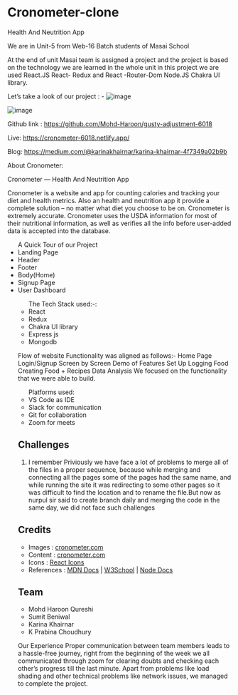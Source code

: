 # Cronometer-clone
Health And Neutrition App

We are in Unit-5 from Web-16 Batch students of Masai School

At the end of unit Masai team is assigned a project and the project is based on the technology we are learned in the whole unit in this project we are used React.JS React- Redux and React -Router-Dom Node.JS Chakra UI library.

Let’s take a look of our project : -
![image](https://github.com/Mohd-Haroon/gusty-adjustment-6018/blob/main/Screenshot%20(1970).png)


![image](https://github.com/Mohd-Haroon/gusty-adjustment-6018/blob/main/Screenshot%20(1862).png)


Github link : https://github.com/Mohd-Haroon/gusty-adjustment-6018

Live: https://cronometer-6018.netlify.app/

Blog: https://medium.com/@karinakhairnar/karina-khairnar-4f7349a02b9b

About Cronometer:

Cronometer — Health And Neutrition App

Cronometer is a website and app for counting calories and tracking your diet and health metrics. Also an health and neutrition app it provide a complete solution – no matter what diet you choose to be on. Cronometer is extremely accurate. Cronometer uses the USDA information for most of their nutritional information, as well as verifies all the info before user-added data is accepted into the database.


<ul>
A Quick Tour of our Project
  <li>Landing Page</li>
   <li>Header</li>
  <li>Footer</li>
  <li>Body(Home)</li> 
  <li>Signup Page</li>
   <li>User Dashboard</li>
   
<p></p>

<ul>The Tech Stack used:-:
  <li>React</li>
   <li>Redux</li> 
  <li>Chakra UI library</li>
  <li>Express js</li>
   <li>Mongodb</li>  
</ul>


Flow of website
Functionality was aligned as follows:-
Home Page
Login/Signup
Screen by Screen Demo of Features
Set Up
Logging Food
Creating Food + Recipes
Data Analysis
We focused on the functionality that we were able to build.

<ul>Platforms used:
  <li>VS Code as IDE</li>
   <li>Slack for communication</li> 
  <li>Git for collaboration</li> 
  <li>Zoom for meets</li>
</ul>

## Challenges

1. I remember Priviously  we have face a lot of problems to  merge all of the files in a proper sequence, because while merging and connecting all the pages some of the pages had the same name, and while running the site it was redirecting to some other pages so it was difficult to find the location and to rename the file.But now as nurpul sir said to create  branch daily and merging the code in the same day, we did not face such challenges  

## Credits

- Images : [cronometer.com](https://cronometer.com/)
- Content : [cronometer.com](https://cronometer.com/)
- Icons : [React Icons](https://react-icons.github.io/react-icons/)
- References : [MDN Docs](https://developer.mozilla.org/en-US/) | [W3School](https://www.w3schools.com/) | [Node Docs](https://nodejs.org/en/docs/)
## Team

- Mohd Haroon Qureshi
- Sumit Beniwal
- Karina Khairnar	
- K Prabina Choudhury	
	

Our Experience Proper communication between team members leads to a hassle-free journey, right from the beginning of the week we all communicated through zoom for clearing doubts and checking each other’s progress till the last minute. Apart from problems like load shading and other technical problems like network issues, we managed to complete the project.
